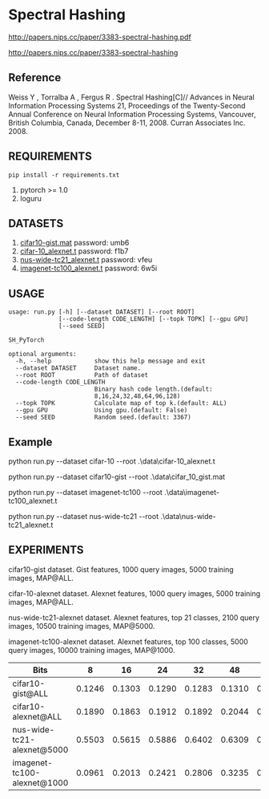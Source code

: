 # Spectral Hashing
http://papers.nips.cc/paper/3383-spectral-hashing.pdf

http://papers.nips.cc/paper/3383-spectral-hashing

## Reference
Weiss Y , Torralba A , Fergus R . Spectral Hashing[C]// Advances in Neural Information Processing Systems 21, Proceedings of the Twenty-Second Annual Conference on Neural Information Processing Systems, Vancouver, British Columbia, Canada, December 8-11, 2008. Curran Associates Inc. 2008.

## REQUIREMENTS
`pip install -r requirements.txt`

1. pytorch >= 1.0
2. loguru

## DATASETS
1. [cifar10-gist.mat](https://pan.baidu.com/s/1qE9KiAOTNs5ORn_WoDDwUg) password: umb6
2. [cifar-10_alexnet.t](https://pan.baidu.com/s/1ciJIYGCfS3m0marQvatNjQ) password: f1b7
3. [nus-wide-tc21_alexnet.t](https://pan.baidu.com/s/1YglFwoxB-3j7xTEyAc8ykw) password: vfeu
4. [imagenet-tc100_alexnet.t](https://pan.baidu.com/s/1ayv4wdtCOzEDsJy01SjRew) password: 6w5i

## USAGE
```
usage: run.py [-h] [--dataset DATASET] [--root ROOT]
              [--code-length CODE_LENGTH] [--topk TOPK] [--gpu GPU]
              [--seed SEED]

SH_PyTorch

optional arguments:
  -h, --help            show this help message and exit
  --dataset DATASET     Dataset name.
  --root ROOT           Path of dataset
  --code-length CODE_LENGTH
                        Binary hash code length.(default:
                        8,16,24,32,48,64,96,128)
  --topk TOPK           Calculate map of top k.(default: ALL)
  --gpu GPU             Using gpu.(default: False)
  --seed SEED           Random seed.(default: 3367)
```
## Example
python run.py --dataset cifar-10 --root .\data\cifar-10_alexnet.t

python run.py --dataset cifar10-gist --root .\data\cifar_10_gist.mat

python run.py --dataset imagenet-tc100 --root .\data\imagenet-tc100_alexnet.t

python run.py --dataset nus-wide-tc21 --root .\data\nus-wide-tc21_alexnet.t


## EXPERIMENTS
cifar10-gist dataset. Gist features, 1000 query images, 5000 training images, MAP@ALL.

cifar-10-alexnet dataset. Alexnet features, 1000 query images, 5000 training images, MAP@ALL.

nus-wide-tc21-alexnet dataset. Alexnet features, top 21 classes, 2100 query images, 10500 training images, MAP@5000.

imagenet-tc100-alexnet dataset. Alexnet features, top 100 classes, 5000 query images, 10000 training images, MAP@1000.

   Bits     | 8 | 16 | 24 | 32 | 48 | 64 | 96 | 128 
   ---        |   ---  |   ---   |   ---   |   ---   |   ---   |   ---   |   ---   |   ---   
  cifar10-gist@ALL  | 0.1246 | 0.1303 | 0.1290 | 0.1283 | 0.1310 | 0.1286 | 0.1288  | 0.1274
  cifar10-alexnet@ALL | 0.1890 | 0.1863 | 0.1912 | 0.1892 | 0.2044 | 0.2013 | 0.1978 | 0.1960
  nus-wide-tc21-alexnet@5000 | 0.5503 | 0.5615 | 0.5886 | 0.6402 | 0.6309 | 0.6350 | 0.6344 | 0.6411
  imagenet-tc100-alexnet@1000 | 0.0961 | 0.2013 | 0.2421 | 0.2806 | 0.3235 | 0.3445 | 0.3747 | 0.3908


